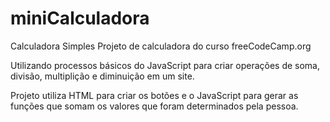 # miniCalculadora
Calculadora Simples
Projeto de calculadora do curso freeCodeCamp.org

Utilizando processos básicos do JavaScript para criar operações de soma, divisão, multiplição e diminuição em um site.

Projeto utiliza HTML para criar os botões e o JavaScript para gerar as funções que somam os valores que foram determinados pela pessoa.
